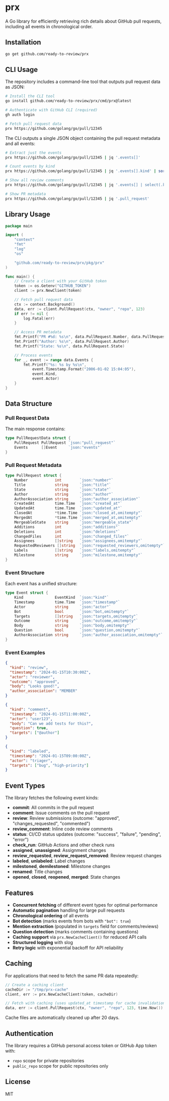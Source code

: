 # prx

A Go library for efficiently retrieving rich details about GitHub pull requests, including all events in chronological order.

## Installation

```bash
go get github.com/ready-to-review/prx
```

## CLI Usage

The repository includes a command-line tool that outputs pull request data as JSON:

```bash
# Install the CLI tool
go install github.com/ready-to-review/prx/cmd/prx@latest

# Authenticate with GitHub CLI (required)
gh auth login

# Fetch pull request data
prx https://github.com/golang/go/pull/12345
```

The CLI outputs a single JSON object containing the pull request metadata and all events:

```bash
# Extract just the events
prx https://github.com/golang/go/pull/12345 | jq '.events[]'

# Count events by kind
prx https://github.com/golang/go/pull/12345 | jq '.events[].kind' | sort | uniq -c

# Show all review comments
prx https://github.com/golang/go/pull/12345 | jq '.events[] | select(.kind == "review_comment")'

# Show PR metadata
prx https://github.com/golang/go/pull/12345 | jq '.pull_request'
```

## Library Usage

```go
package main

import (
    "context"
    "fmt"
    "log"
    "os"

    "github.com/ready-to-review/prx/pkg/prx"
)

func main() {
    // Create a client with your GitHub token
    token := os.Getenv("GITHUB_TOKEN")
    client := prx.NewClient(token)

    // Fetch pull request data
    ctx := context.Background()
    data, err := client.PullRequest(ctx, "owner", "repo", 123)
    if err != nil {
        log.Fatal(err)
    }

    // Access PR metadata
    fmt.Printf("PR #%d: %s\n", data.PullRequest.Number, data.PullRequest.Title)
    fmt.Printf("Author: %s\n", data.PullRequest.Author)
    fmt.Printf("State: %s\n", data.PullRequest.State)

    // Process events
    for _, event := range data.Events {
        fmt.Printf("%s: %s by %s\n", 
            event.Timestamp.Format("2006-01-02 15:04:05"),
            event.Kind,
            event.Actor)
    }
}
```

## Data Structure

### Pull Request Data

The main response contains:

```go
type PullRequestData struct {
    PullRequest PullRequest `json:"pull_request"`
    Events      []Event     `json:"events"`
}
```

### Pull Request Metadata

```go
type PullRequest struct {
    Number            int        `json:"number"`
    Title             string     `json:"title"`
    State             string     `json:"state"`
    Author            string     `json:"author"`
    AuthorAssociation string     `json:"author_association"`
    CreatedAt         time.Time  `json:"created_at"`
    UpdatedAt         time.Time  `json:"updated_at"`
    ClosedAt          *time.Time `json:"closed_at,omitempty"`
    MergedAt          *time.Time `json:"merged_at,omitempty"`
    MergeableState    string     `json:"mergeable_state"`
    Additions         int        `json:"additions"`
    Deletions         int        `json:"deletions"`
    ChangedFiles      int        `json:"changed_files"`
    Assignees         []string   `json:"assignees,omitempty"`
    RequestedReviewers []string  `json:"requested_reviewers,omitempty"`
    Labels            []string   `json:"labels,omitempty"`
    Milestone         string     `json:"milestone,omitempty"`
}
```

### Event Structure

Each event has a unified structure:

```go
type Event struct {
    Kind              EventKind  `json:"kind"`
    Timestamp         time.Time  `json:"timestamp"`
    Actor             string     `json:"actor"`
    Bot               bool       `json:"bot,omitempty"`
    Targets           []string   `json:"targets,omitempty"`
    Outcome           string     `json:"outcome,omitempty"`
    Body              string     `json:"body,omitempty"`
    Question          bool       `json:"question,omitempty"`
    AuthorAssociation string     `json:"author_association,omitempty"`
}
```

### Event Examples

```json
{
  "kind": "review",
  "timestamp": "2024-01-15T10:30:00Z",
  "actor": "reviewer",
  "outcome": "approved",
  "body": "Looks good!",
  "author_association": "MEMBER"
}

{
  "kind": "comment",
  "timestamp": "2024-01-15T11:00:00Z", 
  "actor": "user123",
  "body": "Can we add tests for this?",
  "question": true,
  "targets": ["@author"]
}

{
  "kind": "labeled",
  "timestamp": "2024-01-15T09:00:00Z",
  "actor": "triager",
  "targets": ["bug", "high-priority"]
}
```

## Event Types

The library fetches the following event kinds:

- **commit**: All commits in the pull request
- **comment**: Issue comments on the pull request
- **review**: Review submissions (outcome: "approved", "changes_requested", "commented")
- **review_comment**: Inline code review comments
- **status**: CI/CD status updates (outcome: "success", "failure", "pending", "error")
- **check_run**: GitHub Actions and other check runs
- **assigned**, **unassigned**: Assignment changes
- **review_requested**, **review_request_removed**: Review request changes
- **labeled**, **unlabeled**: Label changes
- **milestoned**, **demilestoned**: Milestone changes
- **renamed**: Title changes
- **opened**, **closed**, **reopened**, **merged**: State changes

## Features

- **Concurrent fetching** of different event types for optimal performance
- **Automatic pagination** handling for large pull requests
- **Chronological ordering** of all events
- **Bot detection** (marks events from bots with `"bot": true`)
- **Mention extraction** (populated in `targets` field for comments/reviews)
- **Question detection** (marks comments containing questions)
- **Caching support** via `prx.NewCacheClient()` for reduced API calls
- **Structured logging** with slog
- **Retry logic** with exponential backoff for API reliability

## Caching

For applications that need to fetch the same PR data repeatedly:

```go
// Create a caching client
cacheDir := "/tmp/prx-cache"
client, err := prx.NewCacheClient(token, cacheDir)

// Fetch with caching (uses updated_at timestamp for cache invalidation)
data, err := client.PullRequest(ctx, "owner", "repo", 123, time.Now())
```

Cache files are automatically cleaned up after 20 days.

## Authentication

The library requires a GitHub personal access token or GitHub App token with:
- `repo` scope for private repositories
- `public_repo` scope for public repositories only

## License

MIT